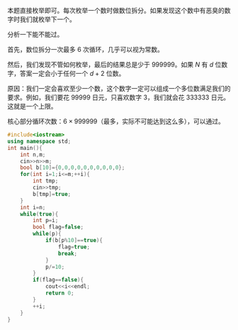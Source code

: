 本题直接枚举即可。每次枚举一个数时做数位拆分。如果发现这个数中有恶臭的数字时我们就枚举下一个。

分析一下能不能过。

首先，数位拆分一次最多 $6$ 次循环，几乎可以视为常数。

然后，我们发现不管如何枚举，最后的结果总是少于 $999999$。如果 $N$ 有 $d$ 位数字，答案一定会小于任何一个 $d+2$ 位数。

原因：我们一定会喜欢至少一个数，这个数字一定可以组成一个多位数满足我们的要求。例如，我们要花 $99999$ 日元，只喜欢数字 $3$，我们就会花 $333333$ 日元。这就是一个上限。

核心部分循环次数：$6\times 999999$（最多，实际不可能达到这么多），可以通过。

```cpp
#include<iostream>
using namespace std;
int main(){
	int n,m;
	cin>>n>>m;
	bool b[10]={0,0,0,0,0,0,0,0,0,0};
	for(int i=1;i<=m;++i){
		int tmp;
		cin>>tmp;
		b[tmp]=true;
	}
	int i=n;
	while(true){
		int p=i;
		bool flag=false;
		while(p){
			if(b[p%10]==true){
				flag=true;
				break;
			}
			p/=10;
		}
		if(flag==false){
			cout<<i<<endl;
			return 0;
		}
		++i;
	}
}
```